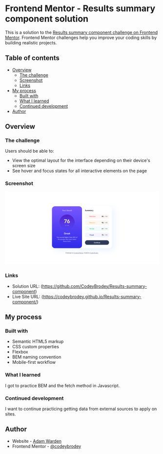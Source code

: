 # Frontend Mentor - Results summary component solution

This is a solution to the [Results summary component challenge on Frontend Mentor](https://www.frontendmentor.io/challenges/results-summary-component-CE_K6s0maV). Frontend Mentor challenges help you improve your coding skills by building realistic projects. 

## Table of contents

- [Overview](#overview)
  - [The challenge](#the-challenge)
  - [Screenshot](#screenshot)
  - [Links](#links)
- [My process](#my-process)
  - [Built with](#built-with)
  - [What I learned](#what-i-learned)
  - [Continued development](#continued-development)
- [Author](#author)


## Overview

### The challenge

Users should be able to:

- View the optimal layout for the interface depending on their device's screen size
- See hover and focus states for all interactive elements on the page

### Screenshot

![](./result-summary-component-screencapture.png)

### Links

- Solution URL: (https://github.com/CodeyBrodey/Results-summary-component)
- Live Site URL: (https://codeybrodey.github.io/Results-summary-component/)

## My process

### Built with

- Semantic HTML5 markup
- CSS custom properties
- Flexbox
- BEM naming convention
- Mobile-first workflow

### What I learned

I got to practice BEM and the fetch method in Javascript.

### Continued development

I want to continue practicing getting data from external sources to apply on sites.

## Author

- Website - [Adam Warden](https://www.ajwarden.com)
- Frontend Mentor - [@codeybrodey](https://www.frontendmentor.io/profile/codeybrodey)

